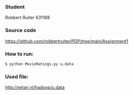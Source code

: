 ### Student
Robbert Ruiter
631188

### Source code
https://github.com/robbertruiter/PDP/tree/main/Assignment1

### How to run:
```bash
$ python MovieRatings.py u.data
```

### Used file:
http://witan.nl/hadoop/u.data